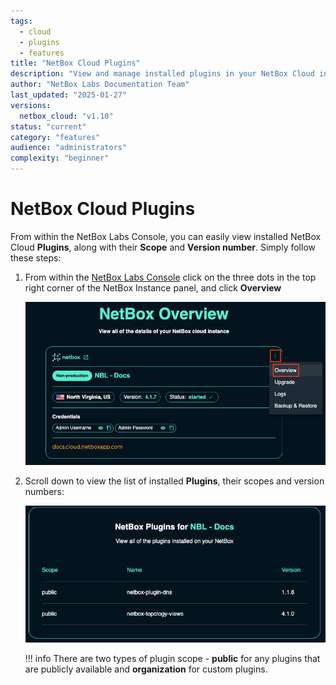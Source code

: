```yaml
---
tags:
  - cloud
  - plugins
  - features
title: "NetBox Cloud Plugins"
description: "View and manage installed plugins in your NetBox Cloud instance through the administrative console."
author: "NetBox Labs Documentation Team"
last_updated: "2025-01-27"
versions:
  netbox_cloud: "v1.10"
status: "current"
category: "features"
audience: "administrators"
complexity: "beginner"
---
```


# NetBox Cloud Plugins

From within the NetBox Labs Console, you can easily view installed NetBox Cloud **Plugins**, along with their **Scope** and **Version number**. Simply follow these steps: 

1. From within the [NetBox Labs Console](https://console.netboxlabs.com) click on the three dots in the top right corner of the NetBox Instance panel, and click **Overview**   

    ![netbox cloud plugins](../images/console/netbox-cloud-plugins_1.png)

2. Scroll down to view the list of installed **Plugins**, their scopes and version numbers:

    ![netbox cloud plugins](../images/console/netbox-cloud-plugins_2.png)

    !!! info
        There are two types of plugin scope - **public** for any plugins that are publicly available and **organization** for custom plugins.
